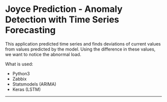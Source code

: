 # Joyce Prediction - Anomaly Detection with Time Series Forecasting


This application predicted time series and finds deviations of current values from values predicted by the model. Using the difference in these values, we want to notice the abnormal load.

What is used:
- Python3
- Zabbix
- Statsmodels (ARIMA)
- Keras (LSTM)

*******
